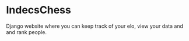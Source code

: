 # IndecsChess
Django website where you can keep track of your elo, view your data and and rank people.
